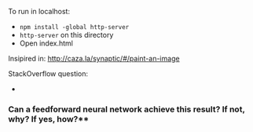 To run in localhost:

- `npm install -global http-server`
- `http-server` on this directory
- Open index.html

Insipired in: http://caza.la/synaptic/#/paint-an-image

StackOverflow question:

-

### Can a feedforward neural network achieve this result? If not, why? If yes, how?\*\*
